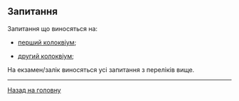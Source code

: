 <!--RELEASE-->

## Запитання

Запитання що виносяться на:

- [перший колоквіум](1/README.md);

- [другий колоквіум](2/README.md);

На екзамен/залік виносяться усі запитання з переліків вище.

---

[Назад на головну](../README.md)